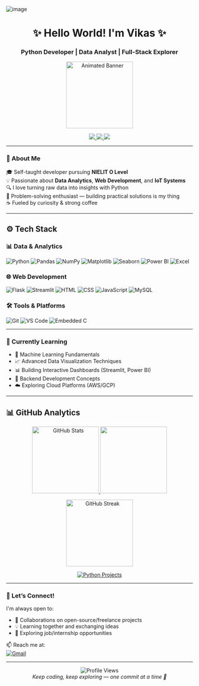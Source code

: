 ![image](https://github.com/user-attachments/assets/b8ef3a45-05f9-4e49-9e58-dad7bac81c60)<h1 align="center">✨ Hello World! I'm Vikas ✨</h1>
<h3 align="center">Python Developer | Data Analyst | Full-Stack Explorer</h3>

<p align="center">
  <img src="https://camo.githubusercontent.com/4d9f5ecceb711eec6e2018f38a5677dc657c9738d4a65ba3b928c41c0a45b439/68747470733a2f2f6d69726f2e6d656469756d2e636f6d2f6d61782f313336302f302a37513379765349765f7430696f4a2d5a2e676966" alt="Animated Banner" height="180">
</p>

<p align="center">
  <a href="https://www.linkedin.com/in/vikas-sharma-493115361/">
    <img src="https://img.shields.io/badge/LinkedIn-0077B5?style=for-the-badge&logo=linkedin&logoColor=white">
  </a>
  <a href="https://github.com/Its-Vikas-xd">
    <img src="https://img.shields.io/badge/GitHub-181717?style=for-the-badge&logo=github&logoColor=white">
  </a>
  <a href="https://x.com/ItsVikasXd">
    <img src="https://img.shields.io/badge/X-000000?style=for-the-badge&logo=x&logoColor=white">
  </a>
</p>

---

### 🚀 About Me

🎓 Self-taught developer pursuing **NIELIT O Level**  
💡 Passionate about **Data Analytics**, **Web Development**, and **IoT Systems**  
🔍 I love turning raw data into insights with Python  
🧩 Problem-solving enthusiast — building practical solutions is my thing  
☕ Fueled by curiosity & strong coffee  

---

## ⚙️ Tech Stack

### 📊 Data & Analytics
![Python](https://img.shields.io/badge/Python-3776AB?style=for-the-badge&logo=python&logoColor=white)
![Pandas](https://img.shields.io/badge/Pandas-150458?style=for-the-badge&logo=pandas&logoColor=white)
![NumPy](https://img.shields.io/badge/Numpy-013243?style=for-the-badge&logo=numpy&logoColor=white)
![Matplotlib](https://img.shields.io/badge/Matplotlib-003866?style=for-the-badge&logo=matplotlib&logoColor=white)
![Seaborn](https://img.shields.io/badge/Seaborn-1E2952?style=for-the-badge)
![Power BI](https://img.shields.io/badge/Power%20BI-F2C811?style=for-the-badge&logo=powerbi&logoColor=black)
![Excel](https://img.shields.io/badge/Excel-217346?style=for-the-badge&logo=microsoft-excel&logoColor=white)

### 🌐 Web Development
![Flask](https://img.shields.io/badge/Flask-black?style=for-the-badge&logo=flask)
![Streamlit](https://img.shields.io/badge/Streamlit-FF4B4B?style=for-the-badge&logo=streamlit&logoColor=white)
![HTML](https://img.shields.io/badge/HTML5-E34F26?style=for-the-badge&logo=html5&logoColor=white)
![CSS](https://img.shields.io/badge/CSS3-1572B6?style=for-the-badge&logo=css3&logoColor=white)
![JavaScript](https://img.shields.io/badge/JavaScript-F7DF1E?style=for-the-badge&logo=javascript&logoColor=black)
![MySQL](https://img.shields.io/badge/MySQL-005C84?style=for-the-badge&logo=mysql&logoColor=white)

### 🛠 Tools & Platforms
![Git](https://img.shields.io/badge/Git-F05032?style=for-the-badge&logo=git&logoColor=white)
![VS Code](https://img.shields.io/badge/VS%20Code-007ACC?style=for-the-badge&logo=visual-studio-code&logoColor=white)
![Embedded C](https://img.shields.io/badge/C-00599C?style=for-the-badge&logo=c&logoColor=white)

---

### 🌱 Currently Learning

- 🤖 Machine Learning Fundamentals  
- 📈 Advanced Data Visualization Techniques  
- 📊 Building Interactive Dashboards (Streamlit, Power BI)  
- 🧠 Backend Development Concepts  
- ☁️ Exploring Cloud Platforms (AWS/GCP)  

---

## 📊 GitHub Analytics

<p align="center">
  <a href="https://github.com/Its-Vikas-xd">
    <img src="https://github-readme-stats.vercel.app/api?username=Its-Vikas-xd&show_icons=true&theme=radical&include_all_commits=true&count_private=true&hide_title=true" alt="GitHub Stats" height="180">
  </a>
  <a href="https://github.com/Its-Vikas-xd">
    <img src="https://github-readme-stats.vercel.app/api/top-langs/?username=Its-Vikas-xd&layout=compact&theme=radical&langs_count=6&hide=c,html,css,javascript&exclude_repo=embedded-projects" height="180">
  </a>
</p>

<p align="center">
  <img src="https://github-readme-streak-stats.herokuapp.com/?user=Its-Vikas-xd&theme=radical&hide_border=true&date_format=M%20j%5B%2C%20Y%5D" alt="GitHub Streak" height="180">
</p>

<p align="center">
  <a href="https://github.com/Its-Vikas-xd?tab=repositories&q=&type=&language=python&sort=">
    <img alt="Python Projects" src="https://custom-icon-badges.demolab.com/badge/-Explore%20Python%20Projects-3776AB?style=for-the-badge&logoColor=white&logo=python"/>
  </a>
</p>

---

### 💬 Let’s Connect!

I'm always open to:
- 💬 Collaborations on open-source/freelance projects  
- 💡 Learning together and exchanging ideas  
- 🤝 Exploring job/internship opportunities  

📫 Reach me at:  
[![Gmail](https://img.shields.io/badge/Gmail-D14836?style=flat&logo=gmail&logoColor=white)](mailto:your.email@example.com)

---

<p align="center">
  <img src="https://komarev.com/ghpvc/?username=Its-Vikas-xd&style=flat-square&color=blue" alt="Profile Views">
  <br>
  <em>Keep coding, keep exploring — one commit at a time 🚀</em>
</p>
